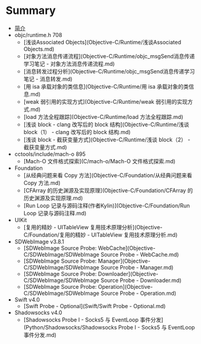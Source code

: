 # Summary

* [简介](README.md)
* objc/runtime.h 708
  - [浅谈Associated Objects](Objective-C/Runtime/浅谈Associated Objects.md)
  - [对象方法消息传递流程](Objective-C/Runtime/objc_msgSend消息传递学习笔记 - 对象方法消息传递流程.md)
  - [消息转发过程分析](Objective-C/Runtime/objc_msgSend消息传递学习笔记 - 消息转发.md)
  - [用 isa 承载对象的类信息](Objective-C/Runtime/用 isa 承载对象的类信息.md)
  - [weak 弱引用的实现方式](Objective-C/Runtime/weak 弱引用的实现方式.md)
  - [load 方法全程跟踪](Objective-C/Runtime/load 方法全程跟踪.md)
  - [浅谈 block - clang 改写后的 block 结构](Objective-C/Runtime/浅谈 block（1） - clang 改写后的 block 结构.md)
  - [浅谈 block - 截获变量方式](Objective-C/Runtime/浅谈 block（2） - 截获变量方式.md)
* cctools/include/mach-o 895
  - [Mach-O 文件格式探索](C/mach-o/Mach-O 文件格式探索.md)
* Foundation
  - [从经典问题来看 Copy 方法](Objective-C/Foundation/从经典问题来看 Copy 方法.md)
  - [CFArray 的历史渊源及实现原理](Objective-C/Foundation/CFArray 的历史渊源及实现原理.md)
  - [Run Loop 记录与源码注释(作者Kylin)](Objective-C/Foundation/Run Loop 记录与源码注释.md)
* UIKit
  - [复用的精妙 - UITableView 复用技术原理分析](Objective-C/Foundation/复用的精妙 - UITableView 复用技术原理分析.md)
* SDWebImage v3.8.1
  - [SDWebImage Source Probe: WebCache](Objective-C/SDWebImage/SDWebImage Source Probe - WebCache.md)
  - [SDWebImage Source Probe: Manager](Objective-C/SDWebImage/SDWebImage Source Probe - Manager.md)
  - [SDWebImage Source Probe: Downloader](Objective-C/SDWebImage/SDWebImage Source Probe - Downloader.md)
  - [SDWebImage Source Probe: Operation](Objective-C/SDWebImage/SDWebImage Source Probe - Operation.md)
* Swift v4.0
  - [Swift Probe - Optional](Swift/Swift Probe - Optional.md)
* Shadowsocks v4.0
  - [Shadowsocks Probe I - Socks5 与 EventLoop 事件分发](Python/Shadowsocks/Shadowsocks Probe I - Socks5 与 EventLoop 事件分发.md)
